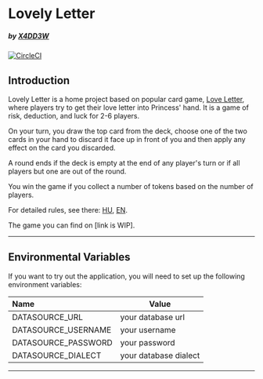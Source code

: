 # Lovely Letter

##### by [X4DD3W](https://github.com/X4DD3W)
[![CircleCI](https://img.shields.io/circleci/build/gh/X4DD3W/lovely-letter?style=flat-square&token=692d5ad92fad8df158bace3677f0aa7cacd071f1)](https://app.circleci.com/pipelines/github/X4DD3W/lovely-letter)

## **Introduction**

Lovely Letter is a home project based on popular card game, [Love Letter](https://boardgamegeek.com/boardgame/129622/love-letter), where players try to get their love letter into Princess' hand. It is a game of risk, deduction, and luck for 2-6 players.

On your turn, you draw the top card from the deck, choose one of the two cards in your hand to discard it face up in front of you and then apply any effect on the card you discarded.

A round ends if the deck is empty at the end of any player's turn or if all players but one are out of the round.

You win the game if you collect a number of tokens based on the number of players.

For detailed rules, see there: [HU](https://tarsasjatekok.com/files/common/2/2e/2e5/2e5de231fca31ad30447dccbc4b675b0/ll-rules-hungarian.pdf), [EN](https://images.zmangames.com/filer_public/5b/6c/5b6c17d7-7e0e-4b70-a311-9a6c32066010/ll-rulebook.pdf).

The game you can find on [link is WIP].

---
## Environmental Variables
If you want to try out the application, you will need to set up the following environment variables:

| Name                 | Value                |
| :------------------- | -------------------- |
| DATASOURCE_URL       | your database url    |
| DATASOURCE_USERNAME  | your username        |
| DATASOURCE_PASSWORD  | your password        |
| DATASOURCE_DIALECT   | your database dialect|

---
